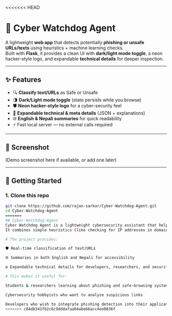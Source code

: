 <<<<<<< HEAD
# 🐾 Cyber Watchdog Agent

A lightweight **web app** that detects potentially **phishing or unsafe URLs/texts** using heuristics + machine learning checks.  
Built with **Flask**, it provides a clean UI with **dark/light mode toggle**, a neon hacker-style logo, and expandable **technical details** for deeper inspection.

---

## ✨ Features

- 🔍 **Classify text/URLs** as Safe or Unsafe  
- 🌗 **Dark/Light mode toggle** (state persists while you browse)  
- 🛡️ **Neon hacker-style logo** for a cyber-security feel  
- 📑 **Expandable technical & meta details** (JSON + explanations)  
- 🌐 **English & Nepali summaries** for quick readability  
- ⚡ Fast local server — no external calls required  

---

## 📸 Screenshot

(Demo screenshot here if available, or add one later)

---

## 🚀 Getting Started

### 1. Clone this repo
```bash
git clone https://github.com/rajan-sarkar/Cyber-Watchdog-Agent.git
cd Cyber-Watchdog-Agent
=======
## Cyber-Watchdog-Agent
Cyber Watchdog Agent is a lightweight cybersecurity assistant that helps detect potentially phishing or unsafe URLs before users fall into traps.
It combines simple heuristics (like checking for IP addresses in domains, suspicious keywords, and redirection behavior) with basic ML-based classification to determine whether a link or text looks Safe or Unsafe.

# The project provides:

🛡️ Real-time classification of text/URLs

🌐 Summaries in both English and Nepali for accessibility

⚙️ Expandable technical details for developers, researchers, and security learners

# This makes it useful for:

Students & researchers learning about phishing and safe-browsing systems

Cybersecurity hobbyists who want to analyze suspicious links

Developers who wish to integrate phishing detection into their applications
>>>>>>> c84db341f62c6c9dddafaa04abe66acc4ee0836f
